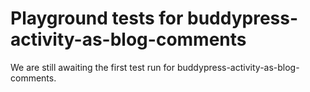 # Playground tests for buddypress-activity-as-blog-comments
We are still awaiting the first test run for buddypress-activity-as-blog-comments.
